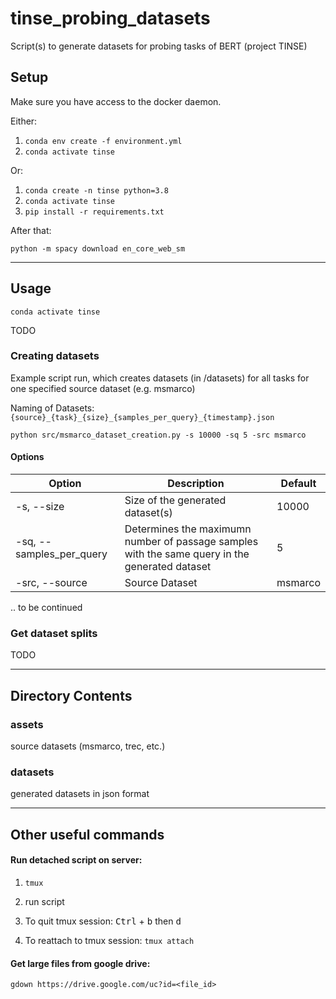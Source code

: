 # tinse_probing_datasets
Script(s) to generate datasets for probing tasks of BERT (project TINSE)



## Setup

Make sure you have access to the docker daemon.

Either:

1. ``conda env create -f environment.yml``
2. ``conda activate tinse``

Or:

1. ```conda create -n tinse python=3.8```
2. ```conda activate tinse```
3. ```pip install -r requirements.txt```

After that:

``python -m spacy download en_core_web_sm``

***

## Usage

```conda activate tinse```

TODO

### Creating datasets

Example script run, which creates datasets (in /datasets) for all tasks for one specified source dataset (e.g. msmarco)

Naming of Datasets: ``{source}_{task}_{size}_{samples_per_query}_{timestamp}.json``

```python src/msmarco_dataset_creation.py -s 10000 -sq 5 -src msmarco```

#### Options
| Option      | Description | Default  |
| ----------- | ----------- | ----------- |
| -s, --size      | Size of the generated dataset(s) | 10000|
| -sq, --samples_per_query   | Determines the maximumn number of passage samples with the same query in the generated dataset         |  5 |
| -src, --source   | Source Dataset  | msmarco |

.. to be continued

### Get dataset splits

TODO

***

## Directory Contents

### assets
source datasets (msmarco, trec, etc.)

### datasets
generated datasets in json format

***

## Other useful commands

#### Run detached script on server:

1. ```tmux```

2. run script

3. To quit tmux session: <kbd>Ctrl</kbd> + <kbd>b</kbd> then <kbd>d</kbd>

4. To reattach to tmux session: ```tmux attach```

#### Get large files from google drive:

```gdown https://drive.google.com/uc?id=<file_id>```